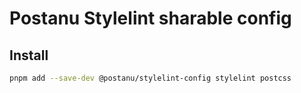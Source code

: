 # Postanu Stylelint sharable config

## Install

```sh
pnpm add --save-dev @postanu/stylelint-config stylelint postcss
```
